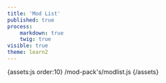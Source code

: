 ```yaml
---
title: 'Mod List'
published: true
process:
    markdown: true
    twig: true
visible: true
theme: learn2
---
```


{assets:js order:10}
/mod-pack's/modlist.js
{/assets}

<article id="modlist" data-pack-name="Beyond Reality" data-pack-version="2.4.4-r1"></article>

